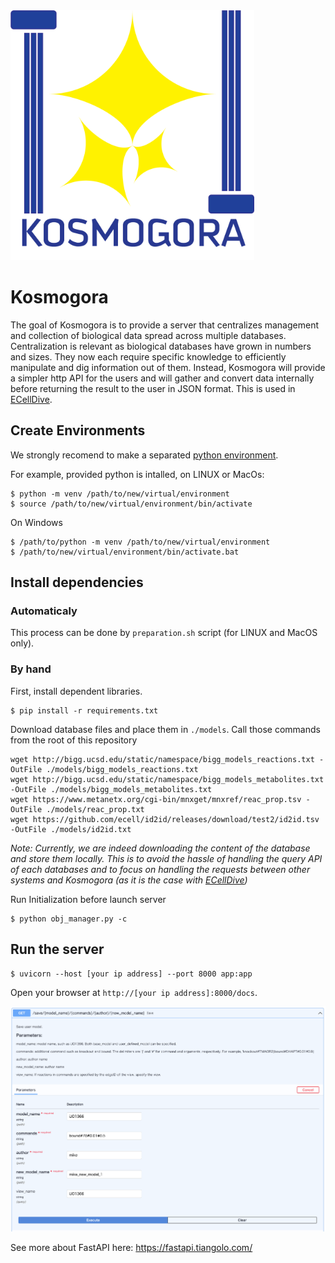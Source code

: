 <img src="./image/Kosmogora-Logo.png"  alt="logo" height=400px/>

# Kosmogora
The goal of Kosmogora is to provide a server that centralizes management and collection of biological data spread across multiple databases. Centralization is relevant as biological databases have grown in numbers and sizes. They now each require specific knowledge to efficiently manipulate and dig information out of them. Instead, Kosmogora will provide a simpler http API for the users and will gather and convert data internally before returning the result to the user in JSON format. This is used in [ECellDive](https://github.com/ecell/ECell_Dive).

## Create Environments
We strongly recomend to make a separated [python environment](https://docs.python.org/3/library/venv.html).

For example, provided python is intalled, on LINUX or MacOs:
```
$ python -m venv /path/to/new/virtual/environment
$ source /path/to/new/virtual/environment/bin/activate
```

On Windows
```
$ /path/to/python -m venv /path/to/new/virtual/environment
$ /path/to/new/virtual/environment/bin/activate.bat
```

## Install dependencies

### Automaticaly

This process can be done by `preparation.sh` script (for LINUX and MacOS only).

### By hand

First, install dependent libraries.

```
$ pip install -r requirements.txt
```

Download database files and place them in `./models`.
Call those commands from the root of this repository
```
wget http://bigg.ucsd.edu/static/namespace/bigg_models_reactions.txt -OutFile ./models/bigg_models_reactions.txt
wget http://bigg.ucsd.edu/static/namespace/bigg_models_metabolites.txt -OutFile ./models/bigg_models_metabolites.txt
wget https://www.metanetx.org/cgi-bin/mnxget/mnxref/reac_prop.tsv -OutFile ./models/reac_prop.txt
wget https://github.com/ecell/id2id/releases/download/test2/id2id.tsv -OutFile ./models/id2id.txt
```

*Note: Currently, we are indeed downloading the content of the database and store them locally. This is to avoid the hassle of handling the query API of each databases and to focus on handling the requests between other systems and Kosmogora (as it is the case with [ECellDive](https://github.com/ecell/ECell_Dive))*

Run Initialization before launch server

```
$ python obj_manager.py -c
```

## Run the server

```
$ uvicorn --host [your ip address] --port 8000 app:app
```

Open your browser at `http://[your ip address]:8000/docs`.

![docs](./image/docs_image.png)

See more about FastAPI here: https://fastapi.tiangolo.com/
